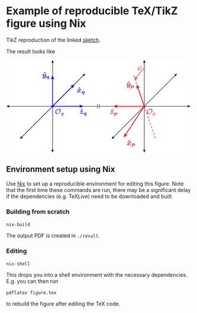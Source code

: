 # Example of reproducible TeX/TikZ figure using Nix

TikZ reproduction of the linked [sketch](./img/sketch.jpg).

The result looks like

![figure](./img/figure.png)

## Environment setup using Nix
Use [Nix][nix] to set up a reproducible environment for editing this
figure. Note that the first time these commands are run, there may be
a significant delay if the dependencies (e.g. TeXLive) need to be
downloaded and built.

### Building from scratch
``` shell
nix-build
```
The output PDF is created in `./result`.

### Editing
``` shell
nix-shell
```
This drops you into a shell environment with the necessary dependencies.
E.g. you can then run
``` shell
pdflatex figure.tex
```
to rebuild the figure after editing the TeX code.

[nix]: https://nixos.org/nix/
